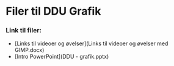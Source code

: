 <h1>Filer til DDU Grafik</h1>

### Link til filer: 
- [Links til videoer og øvelser](Links til videoer og øvelser med GIMP.docx)
- [Intro PowerPoint](DDU - grafik.pptx)



